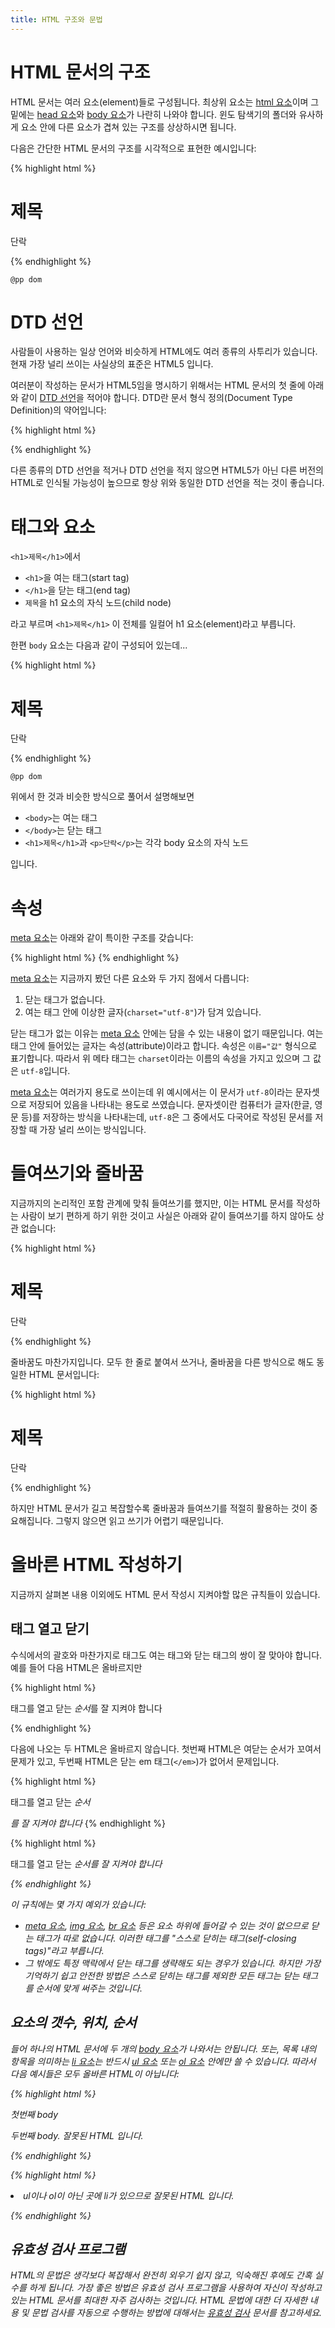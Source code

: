 ```yaml
---
title: HTML 구조와 문법
---
```


# HTML 문서의 구조

HTML 문서는 여러 요소(element)들로 구성됩니다. 최상위 요소는 [html 요소](/html/html.html)이며 그 밑에는 [head 요소](/html/head.html)와 [body 요소](/html/body.html)가 나란히 나와야 합니다. 윈도 탐색기의 폴더와 유사하게 요소 안에 다른 요소가 겹쳐 있는 구조를 상상하시면 됩니다.

다음은 간단한 HTML 문서의 구조를 시각적으로 표현한 예시입니다:

{% highlight html %}
<!DOCTYPE html>
<html>
  <head>
     <meta charset="utf-8">
     <title>제목</title>
  </head>

  <body>
    <h1>제목</h1>
    <p>단락</p>
  </body>
</html>
{% endhighlight %}

``@pp dom``


# DTD 선언

사람들이 사용하는 일상 언어와 비슷하게 HTML에도 여러 종류의 사투리가 있습니다. 현재 가장 널리 쓰이는 사실상의 표준은 HTML5 입니다.

여러분이 작성하는 문서가 HTML5임을 명시하기 위해서는 HTML 문서의 첫 줄에 아래와 같이 [DTD 선언](/docs/DTD_declaration.html)을 적어야 합니다. DTD란 문서 형식 정의(Document Type Definition)의 약어입니다:

{% highlight html %}
<!DOCTYPE html>
{% endhighlight %}

다른 종류의 DTD 선언을 적거나 DTD 선언을 적지 않으면 HTML5가 아닌 다른 버전의 HTML로 인식될 가능성이 높으므로 항상 위와 동일한 DTD 선언을 적는 것이 좋습니다.


# 태그와 요소

``<h1>제목</h1>``에서

*   ``<h1>``을 여는 태그(start tag)
*   ``</h1>``을 닫는 태그(end tag)
*   ``제목``을 h1 요소의 자식 노드(child node)

라고 부르며 ``<h1>제목</h1>`` 이 전체를 일컬어 h1 요소(element)라고 부릅니다.

한편 ``body`` 요소는 다음과 같이 구성되어 있는데...

{% highlight html %}
<body>
  <h1>제목</h1>
  <p>단락</p>
</body>
{% endhighlight %}

``@pp dom``

위에서 한 것과 비슷한 방식으로 풀어서 설명해보면

*   ``<body>``는 여는 태그
*   ``</body>``는 닫는 태그
*   ``<h1>제목</h1>``과 ``<p>단락</p>``는 각각 body 요소의 자식 노드

입니다.


# 속성

[meta 요소](/html/meta.html)는 아래와 같이 특이한 구조를 갖습니다:

{% highlight html %}
<meta charset="utf-8">
{% endhighlight %}

[meta 요소](/html/meta.html)는 지금까지 봤던 다른 요소와 두 가지 점에서 다릅니다:

1.  닫는 태그가 없습니다.
2.  여는 태그 안에 이상한 글자(``charset="utf-8"``)가 담겨 있습니다.

닫는 태그가 없는 이유는 [meta 요소](/html/meta) 안에는 담을 수 있는 내용이 없기 때문입니다. 여는 태그 안에 들어있는 글자는 속성(attribute)이라고 합니다. 속성은 ``이름="값"`` 형식으로 표기합니다. 따라서 위 메타 태그는 ``charset``이라는 이름의 속성을 가지고 있으며 그 값은 ``utf-8``입니다.

[meta 요소](/html/meta.html)는 여러가지 용도로 쓰이는데 위 예시에서는 이 문서가 ``utf-8``이라는 문자셋으로 저장되어 있음을 나타내는 용도로 쓰였습니다. 문자셋이란 컴퓨터가 글자(한글, 영문 등)를 저장하는 방식을 나타내는데, ``utf-8``은 그 중에서도 다국어로 작성된 문서를 저장할 때 가장 널리 쓰이는 방식입니다.


# 들여쓰기와 줄바꿈

지금까지의 논리적인 포함 관계에 맞춰 들여쓰기를 했지만, 이는 HTML 문서를 작성하는 사람이 보기 편하게 하기 위한 것이고 사실은 아래와 같이 들여쓰기를 하지 않아도 상관 없습니다:

{% highlight html %}
<!DOCTYPE html>
<html>
<head>
<meta charset="utf-8">
<title>제목</title>
</head>
<body>
<h1>제목</h1>
<p>단락</p>
</body>
</html>
{% endhighlight %}

줄바꿈도 마찬가지입니다. 모두 한 줄로 붙여서 쓰거나, 줄바꿈을 다른 방식으로 해도 동일한 HTML 문서입니다:

{% highlight html %}
<!DOCTYPE html>
<html>
<head><meta charset="utf-8"><title>제목</title></head>
<body><h1>제목</h1><p>단락</p></body>
</html>
{% endhighlight %}

하지만 HTML 문서가 길고 복잡할수록 줄바꿈과 들여쓰기를 적절히 활용하는 것이 중요해집니다. 그렇지 않으면 읽고 쓰기가 어렵기 때문입니다.


# 올바른 HTML 작성하기

지금까지 살펴본 내용 이외에도 HTML 문서 작성시 지켜야할 많은 규칙들이 있습니다.

## 태그 열고 닫기

수식에서의 괄호와 마찬가지로 태그도 여는 태그와 닫는 태그의 쌍이 잘 맞아야 합니다. 예를 들어 다음 HTML은 올바르지만

{% highlight html %}
<p>태그를 열고 닫는 <em>순서</em>를 잘 지켜야 합니다</p>
{% endhighlight %}

다음에 나오는 두 HTML은 올바르지 않습니다. 첫번째 HTML은 여닫는 순서가 꼬여서 문제가 있고, 두번째 HTML은 닫는 em 태그(``</em>``)가 없어서 문제입니다.

{% highlight html %}
<p>태그를 열고 닫는 <em>순서</p>를 잘 지켜야 합니다</em>
{% endhighlight %}

{% highlight html %}
<p>태그를 열고 닫는 <em>순서를 잘 지켜야 합니다</p>
{% endhighlight %}

이 규칙에는 몇 가지 예외가 있습니다:

*   [meta 요소](/html/meta.html), [img 요소](/html/img.html), [br 요소](/html/br.html) 등은 요소 하위에 들어갈 수 있는 것이 없으므로 닫는 태그가 따로 없습니다. 이러한 태그를 "스스로 닫히는 태그(self-closing tags)"라고 부릅니다.
*   그 밖에도 특정 맥락에서 닫는 태그를 생략해도 되는 경우가 있습니다. 하지만 가장 기억하기 쉽고 안전한 방법은 스스로 닫히는 태그를 제외한 모든 태그는 닫는 태그를 순서에 맞게 써주는 것입니다.


## 요소의 갯수, 위치, 순서

들어 하나의 HTML 문서에 두 개의 [body 요소](/html/body.html)가 나와서는 안됩니다. 또는, 목록 내의 항목을 의미하는 [li 요소](/html/li.html)는 반드시 [ul 요소](/html/ul.html) 또는 [ol 요소](/html/ol.html) 안에만 쓸 수 있습니다. 따라서 다음 예시들은 모두 올바른 HTML이 아닙니다:

{% highlight html %}
<body>
  <p>첫번째 body</p>
</body>

<body>
  <p>두번째 body. 잘못된 HTML 입니다.</p>
</body>
{% endhighlight %}

{% highlight html %}
<p>
  <li>ul이나 ol이 아닌 곳에 li가 있으므로 잘못된 HTML 입니다.</li>
</p>
{% endhighlight %}

## 유효성 검사 프로그램

HTML의 문법은 생각보다 복잡해서 완전히 외우기 쉽지 않고, 익숙해진 후에도 간혹 실수를 하게 됩니다. 가장 좋은 방법은 유효성 검사 프로그램을 사용하여 자신이 작성하고 있는 HTML 문서를 최대한 자주 검사하는 것입니다. HTML 문법에 대한 더 자세한 내용 및 문법 검사를 자동으로 수행하는 방법에 대해서는 [유효성 검사](/docs/Validation.html) 문서를 참고하세요.
